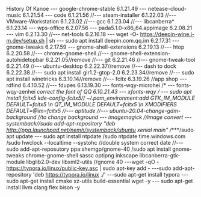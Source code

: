 History Of Kanoe
--- google-chrome-stable 6.1.21.49
--- netease-cloud-music 6.1.21.54
--- code 6.1.21.56
//--- steam-installer 6.1.22.03
//--- VMware-Workstation 6.1.23.02
//--- gcc 6.1.23.04
//--- libcanberra* 6.1.23.14
--- wps-office 6.2.07.56
--- pada5.1.0-x86_64.appimage 6.2.08.21
--- vim 6.2.13.30
//--- net-tools 6.2.16.18
--- wget -O- https://deepin-wine.i-m.dev/setup.sh | sh
--- sudo apt install deepin.com.qq.im 6.2.17.31
--- gnome-tweaks 6.2.17.59
--- gnome-shell-extensions 6.2.19.13
//--- htop 6.2.20.58
//--- chrome-gnome-shell
//--- gnome-shell-extension-autohidetopbar 6.2.21.05//remove
//--- git 6.2.21.46
//--- gnome-tweak-tool 6.2.21.49
//--- ubuntu-desktop 6.2.22.37//remove
//--- dash to dock 6.2.22.38
//--- sudo apt install gir1.2-gtop-2.0 6.2.23.34//remove
//--- sudo apt install winetricks 6.3.10.14//remove
//--- fcitx 6.3.19.26	//app shop
--- rdfind 6.4.10.52
//--- fdupes 6.13.19.30
--- fonts-wqy-microhei	/*
--- fonts-wqy-zenhei	*correct the font of QQ 6.10.21.43
--- xfonts-wqy		*/
--- sudo apt install fcitx5* kde-config-fcitx5// ~/.pam_environment:add  GTK_IM_MODULE DEFAULT=fcitx5 \n QT_IM_MODULE  DEFAULT=fcitx5 \n XMODIFIERS    DEFAULT=@im=fcitx5
//--- aptitude
//--- ubuntu-20.04-change-gdm-background //to change background
--- imagemagick //image convert
--- systemback//sudo add-apt-repository "deb http://ppa.launchpad.net/nemh/systemback/ubuntu xenial main" /****/sudo apt update 
--- sudo apt install ntpdate  /sudo ntpdate time.windows.com  /sudo hwclock --localtime --systohc //double system correct date
//--- sudo add-apt-reposutory ppa:shemgp/gnome-40	  /sudo apt install gnome-tweaks chrome-gnome-shell sassc optipng inkscape libcanberra-gtk-module libglib2.0-dev libxml2-utils //gnome 40
---wget -qO - https://typora.io/linux/public-key.asc | sudo apt-key add -
---sudo add-apt-repository 'deb https://typora.io/linux ./'
---sudo apt-get install typora
--- sudo apt-get install cmake xz-utils build-essential wget -y
--- sudo apt-get install llvm clang flex bison -y

